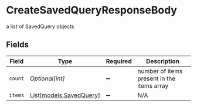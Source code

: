 # CreateSavedQueryResponseBody

a list of SavedQuery objects


## Fields

| Field                                              | Type                                               | Required                                           | Description                                        |
| -------------------------------------------------- | -------------------------------------------------- | -------------------------------------------------- | -------------------------------------------------- |
| `count`                                            | *Optional[int]*                                    | :heavy_minus_sign:                                 | number of items present in the items array         |
| `items`                                            | List[[models.SavedQuery](../models/savedquery.md)] | :heavy_minus_sign:                                 | N/A                                                |